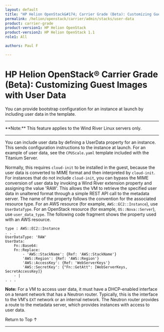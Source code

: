 ```yaml
---
layout: default
title: "HP Helion OpenStack&#174; Carrier Grade (Beta): Customizing Guest Images with User Data"
permalink: /helion/openstack/carrier/admin/stacks/user-data
product: carrier-grade
product-version1: HP Helion OpenStack
product-version2: HP Helion OpenStack 1.1
role1: All

authors: Paul F

---
```

<!--UNDER REVISION-->

<script>

function PageRefresh {
onLoad="window.refresh"
}

PageRefresh();

</script>

<!-- <p style="font-size: small;"> <a href="/helion/openstack/1.1/3rd-party-license-agreements/">&#9664; PREV</a> | <a href="/helion/openstack/1.1/">&#9650; UP</a> | NEXT &#9654; </p> -->

# HP Helion OpenStack&#174; Carrier Grade (Beta): Customizing Guest Images with User Data

You can provide bootstrap configuration for an instance at launch by including user data in the template. 

<hr>
**Note:** This feature applies to the Wind River Linux servers only.
<hr>

You can include user data by defining a UserData property for an instance. This sends configuration instructions to the instance at launch. For an example of user data, see the `CPUScale.yaml` template included with the Titanium
Server.

Normally, this requires `cloud-init` to be installed in the guest, because the user data is converted to MIME format and then interpreted by `cloud-init`. For instances that do not include `cloud-init`, you can bypass the MIME conversion
of user data by invoking a Wind River extension property and assigning the value 'RAW'. This allows the VM to retrieve the specified user data in unaltered format through a simple REST API call to the metadata server. The name of the property follows the convention for the associated resource type. For an AWS resource (for example, `AWS::EC2::Instance`), use `UserDataType`. For an OpenStack resource (for example, `OS::Nova::Server`), use `user_data_type`. The following code fragment shows the property used with an AWS resource.

	type : AWS::EC2::Instance
	. . .
	UserDataType: 'RAW'
	UserData:
		Fn::Base64:
		Fn::Replace:
			- 'AWS::StackName': {Ref: 'AWS::StackName'}
			'AWS::Region': {Ref: 'AWS::Region'}
			'AWS::AccessKey': {Ref: 'WebServerKeys'}
			'AWS::SecretKey': {"Fn::GetAtt": [WebServerKeys, SecretAccessKey]}
		- |
	. . .

**Note:** For a VM to access user data, it must have a DHCP-enabled interface on a tenant network that has a Neutron
router. Typically, this is the interface to the VM's `EXT` network or an internal network. The Neutron router
provides a route to the metadata server, which provides instances with access to user data.


<a href="#top" style="padding:14px 0px 14px 0px; text-decoration: none;"> Return to Top &#8593; </a>


----